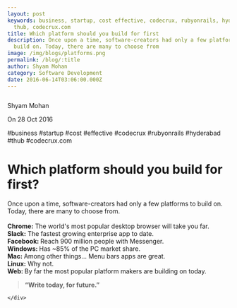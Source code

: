 ```yaml
---
layout: post
keywords: business, startup, cost effective, codecrux, rubyonrails, hyderabad,
  thub, codecrux.com
title: Which platform should you build for first
description: Once upon a time, software-creators had only a few platforms to
  build on. Today, there are many to choose from
image: /img/blogs/platforms.png
permalink: /blog/:title
author: Shyam Mohan
category: Software Development
date: 2016-06-14T03:06:00.000Z
---
```

<div class="blog-post-banner bg-green">
  <div class="blog-post-banner-content">
    <div class="blog-post-author">
      <img src="/img/team/codecrux-shyam.jpg" alt="" />
      <p class="blog-post-author-name">Shyam Mohan</p>
      <time>On 28 Oct 2016</time>
    </div>
    <div class="blog-post-title">
      <p class="blog-post-category">#business #startup #cost #effective #codecrux #rubyonrails #hyderabad #thub #codecrux.com</p>
      <h1>Which platform should you build for first?</h1>
    </div>
  </div>
</div>

<div class="blog-post-content">
  <div class="container">
    <div class="col-md-8 col-md-offset-2">
      <p>Once upon a time, software-creators had only a few platforms to build on. Today, there are many to choose from.<br>
      <br>
      <strong>Chrome:</strong> The world's most popular desktop browser will take you far.<br>
      <strong>Slack:</strong> The fastest growing enterprise app to date.<br>
      <strong>Facebook: </strong>Reach 900 million people with&nbsp;Messenger.<br>
      <strong>Windows: </strong>Has ~85% of the PC market share.<br>
      <strong>Mac: </strong>Among other things...&nbsp;Menu bars apps&nbsp;are great.<br>
      <strong>Linux:</strong> Why not.<br>
      <strong>Web: </strong>By far the most popular platform makers are building on today.</p>
      <blockquote><p><strong>“Write today, for future.”</strong></p></blockquote>


    </div>
  </div>
</div>


